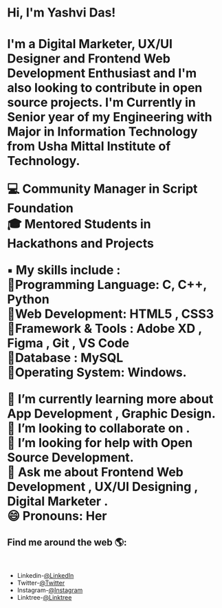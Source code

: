 <h1> Hi, I'm Yashvi Das! <h1>

I'm a Digital Marketer, UX/UI Designer and Frontend Web Development Enthusiast and I'm also looking to contribute in open source projects. I'm Currently in Senior year of my Engineering with Major in Information Technology from Usha Mittal Institute of Technology.

 💻 Community Manager in Script Foundation <br>
 🎓 Mentored Students in Hackathons and Projects<br>
  
 
  ▪️ My skills include :<br>
🔹️Programming Language: C, C++, Python <br> 
🔹️Web Development: HTML5 , CSS3 <br>
🔹️Framework & Tools : Adobe XD , Figma , Git , VS Code<br>
🔹️Database : MySQL<br>
🔹️Operating System: Windows.<br>
  
🌱 I’m currently learning more about <b>App Development , Graphic Design</b>.<br>
👯 I’m looking to collaborate on <b> </b>.<br>
🤔 I’m looking for help with <b>Open Source Development</b>.<br>
💬 Ask me about <b>Frontend Web Development , UX/UI Designing , Digital Marketer </b>. <br>
😄 Pronouns: Her
  
  
  
  
<h2> Find me around the web 🌎: </h2><br>

- Linkedin-<a href="https://www.linkedin.com/in/das-yashvi" target="_blank">@LinkedIn</a><br>
- Twitter-<a href="https://twitter.com/das_yashvi?s=08" target="_blank">@Twitter</a><br>
- Instagram-<a href="https://www.instagram.com/yashvidas_yd5/" target="_blank">@Instagram</a><br>
- Linktree-<a href="https://linktr.ee/yashvidas" target="_blank">@Linktree</a><br>
